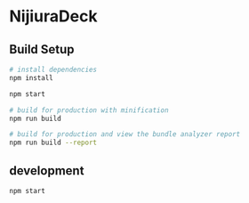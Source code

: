 # NijiuraDeck

## Build Setup

```bash
# install dependencies
npm install

npm start

# build for production with minification
npm run build

# build for production and view the bundle analyzer report
npm run build --report
```

## development

```bash
npm start
```
